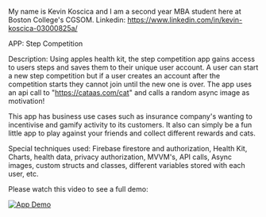 My name is Kevin Koscica and I am a second year MBA student here at Boston College's CGSOM.
Linkedin: https://www.linkedin.com/in/kevin-koscica-03000825a/

APP: Step Competition

Description: Using apples health kit, the step competition app gains access to users steps and saves them to their unique user account. A user can start a new step competition
but if a user creates an account after the competition starts they cannot join until the new one is over. The app uses an api call to "https://cataas.com/cat" and calls a random async
image as motivation! 

This app has business use cases such as insurance company's wanting to incentivise and gamify activity to its customers. It also can simply be a fun little app to play against your friends
and collect different rewards and cats.

Special techniques used: Firebase firestore and authorization, Health Kit, Charts, health data, privacy authorization, MVVM's, API calls, Async images, custom structs and classes, 
different variables stored with each user, etc.

Please watch this video to see a full demo:

[![App Demo](https://img.youtube.com/vi/PRS6q_-pqpk/0.jpg)](https://www.youtube.com/watch?v=PRS6q_-pqpk)
